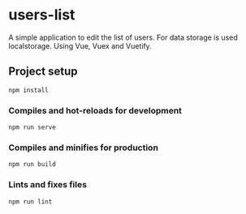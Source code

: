 # users-list

A simple application to edit the list of users. For data storage is used localstorage. Using Vue, Vuex and Vuetify.

## Project setup

```
npm install
```

### Compiles and hot-reloads for development

```
npm run serve
```

### Compiles and minifies for production

```
npm run build
```

### Lints and fixes files

```
npm run lint
```
